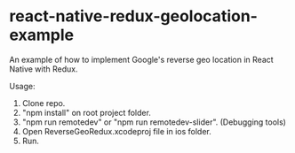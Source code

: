 # react-native-redux-geolocation-example
An example of how to implement Google's reverse geo location in React Native with Redux.

Usage:
1. Clone repo.
2. "npm install" on root project folder.
3. "npm run remotedev" or "npm run remotedev-slider". (Debugging tools)
4. Open ReverseGeoRedux.xcodeproj file in ios folder.
5. Run.
